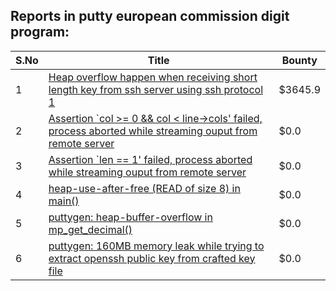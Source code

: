 ## Reports in putty european commission digit program:
| S.No | Title | Bounty |
| ---- | ----- | ------ |
| 1 | [Heap overflow happen when receiving short length key from ssh server using ssh protocol 1](https://hackerone.com/reports/630462) | $3645.9 |
| 2 | [Assertion `col >= 0 && col < line->cols' failed, process aborted while streaming ouput from remote server](https://hackerone.com/reports/503821) | $0.0 |
| 3 | [ Assertion `len == 1' failed, process aborted while streaming ouput from remote server](https://hackerone.com/reports/495508) | $0.0 |
| 4 | [heap-use-after-free (READ of size 8) in main()](https://hackerone.com/reports/481532) | $0.0 |
| 5 | [puttygen: heap-buffer-overflow in mp_get_decimal()](https://hackerone.com/reports/482200) | $0.0 |
| 6 | [puttygen: 160MB memory leak while trying to extract openssh public key from crafted key file](https://hackerone.com/reports/484930) | $0.0 |